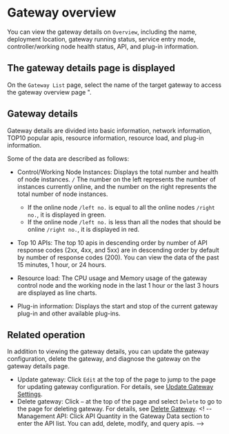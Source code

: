 # Gateway overview

You can view the gateway details on `Overview`, including the name, deployment location, gateway running status, service entry mode, controller/working node health status, API, and plug-in information.

## The gateway details page is displayed

On the `Gateway List` page, select the name of the target gateway to access the gateway overview page ".

<!--!\[.*?\]\((?:https?:\/\/)?\S+\.(?:png|jpg|jpeg|gif|bmp)\)-->

## Gateway details

Gateway details are divided into basic information, network information, TOP10 popular apis, resource information, resource load, and plug-in information.

Some of the data are described as follows:

- Control/Working Node Instances: Displays the total number and health of node instances. `/` The number on the left represents the number of instances currently online, and the number on the right represents the total number of node instances.

    - If the online node `/left no.` is equal to all the online nodes `/right no.`, it is displayed in green.
    - If the online node `/left no.` is less than all the nodes that should be online `/right no.`, it is displayed in red.

- Top 10 APIs: The top 10 apis in descending order by number of API response codes (2xx, 4xx, and 5xx) are in descending order by default by number of response codes (200). You can view the data of the past 15 minutes, 1 hour, or 24 hours.
- Resource load: The CPU usage and Memory usage of the gateway control node and the working node in the last 1 hour or the last 3 hours are displayed as line charts.
- Plug-in information: Displays the start and stop of the current gateway plug-in and other available plug-ins.

## Related operation

In addition to viewing the gateway details, you can update the gateway configuration, delete the gateway, and diagnose the gateway on the gateway details page.

- Update gateway: Click `Edit` at the top of the page to jump to the page for updating gateway configuration. For details, see [Update Gateway Settings](update-gateway.md).
- Delete gateway: Click `⋯` at the top of the page and select `Delete` to go to the page for deleting gateway. For details, see [Delete Gateway](delete-gateway.md).
<! -- Management API: Click API Quantity in the Gateway Data section to enter the API list. You can add, delete, modify, and query apis. -->
